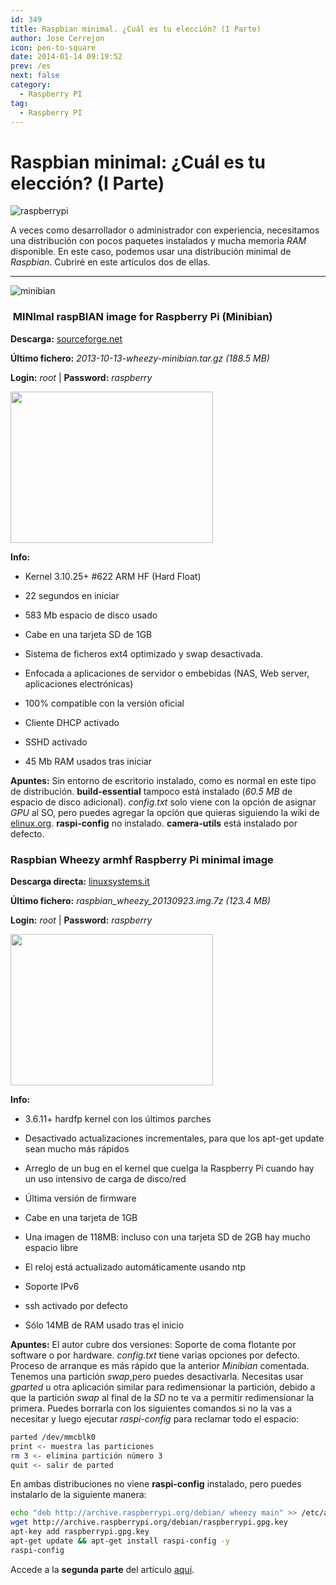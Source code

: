 ```yaml
---
id: 349
title: Raspbian minimal. ¿Cuál es tu elección? (I Parte)
author: Jose Cerrejon
icon: pen-to-square
date: 2014-01-14 09:19:52
prev: /es
next: false
category:
  - Raspberry PI
tag:
  - Raspberry PI
---
```


# Raspbian minimal: ¿Cuál es tu elección? (I Parte)

![raspberrypi](/images/sd%20pile.png)

A veces como desarrollador o administrador con experiencia, necesitamos una distribución con pocos paquetes instalados y mucha memoria *RAM* disponible. En este caso, podemos usar una distribución minimal de *Raspbian*. Cubriré en este artículos dos de ellas.

- - -
![minibian](/images/minibian.jpg)

###  MINImal raspBIAN image for Raspberry Pi (Minibian)

**Descarga:** [sourceforge.net](http://sourceforge.net/projects/minibian/)

**Último fichero:** *2013-10-13-wheezy-minibian.tar.gz (188.5 MB)*

**Login:** *root* | **Password:** *raspberry*

<a title="Minibian" rel="lightbox" href="/images/2014/01/minibian.jpg">
<img width="324" height="242" src="/images/2014/01/minibian_min.jpg">
</a>

**Info:**

* Kernel 3.10.25+ #622 ARM HF (Hard Float)

* 22 segundos en iniciar

* 583 Mb espacio de disco usado

* Cabe en una tarjeta SD de 1GB

* Sistema de ficheros ext4 optimizado y swap desactivada.

* Enfocada a aplicaciones de servidor o embebidas (NAS, Web server, aplicaciones electrónicas)

* 100% compatible con la versión oficial

* Cliente DHCP activado

* SSHD activado

* 45 Mb RAM usados tras iniciar

**Apuntes:** Sin entorno de escritorio instalado, como es normal en este tipo de distribución. **build-essential** tampoco está instalado (*60.5 MB* de espacio de disco adicional). *config.txt* solo viene con la opción de asignar *GPU* al SO, pero puedes agregar la opción que quieras siguiendo la wiki de [elinux.org](http://elinux.org/RPiconfig). **raspi-config** no instalado. **camera-utils** está instalado por defecto.

###  Raspbian Wheezy armhf Raspberry Pi minimal image

**Descarga directa:** [linuxsystems.it](http://files2.linuxsystems.it/raspbian_wheezy_20130923.img.7z)

**Último fichero:** *raspbian_wheezy_20130923.img.7z (123.4 MB)*

**Login:** *root* | **Password:** *raspberry*

<a title="Raspbian Wheezy armhf Raspberry Pi minimal image" rel="lightbox" href="/images/2014/01/RaspMinimal.jpg">
<img width="324" height="242" src="/images/2014/01/RaspMinimal_min.jpg">
</a>


**Info:**

* 3.6.11+ hardfp kernel con los últimos parches

* Desactivado actualizaciones incrementales, para que los apt-get update sean mucho más rápidos

* Arreglo de un bug en el kernel que cuelga la Raspberry Pi cuando hay un uso intensivo de carga de disco/red

* Última versión de firmware

* Cabe en una tarjeta de 1GB

* Una imagen de 118MB: incluso con una tarjeta SD de 2GB hay mucho espacio libre

* El reloj está actualizado automáticamente usando ntp

* Soporte IPv6

* ssh activado por defecto

* Sólo 14MB de RAM usado tras el inicio

**Apuntes:** El autor cubre dos versiones: Soporte de coma flotante por software o por hardware. *config.txt* tiene varias opciones por defecto. Proceso de arranque es más rápido que la anterior *Minibian* comentada. Tenemos una partición *swap*,pero puedes desactivarla. Necesitas usar *gparted* u otra aplicación similar para redimensionar la partición, debido a que la partición *swap* al final de la *SD* no te va a permitir redimensionar la primera. Puedes borrarla con los siguientes comandos si no la vas a necesitar y luego ejecutar *raspi-config* para reclamar todo el espacio:

```bash
parted /dev/mmcblk0
print <- muestra las particiones
rm 3 <- elimina partición número 3
quit <- salir de parted
```
 
En ambas distribuciones no viene **raspi-config** instalado, pero puedes instalarlo de la siguiente manera:

```bash
echo "deb http://archive.raspberrypi.org/debian/ wheezy main" >> /etc/apt/sources.list
wget http://archive.raspberrypi.org/debian/raspberrypi.gpg.key
apt-key add raspberrypi.gpg.key
apt-get update && apt-get install raspi-config -y
raspi-config
```

Accede a la **segunda parte** del artículo [aquí](/post.php?id=363).